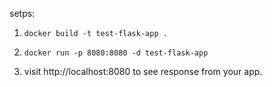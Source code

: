 setps:

1. `docker build -t test-flask-app .`

2. `docker run -p 8080:8080 -d test-flask-app`

3. visit http://localhost:8080 to see response from your app.

